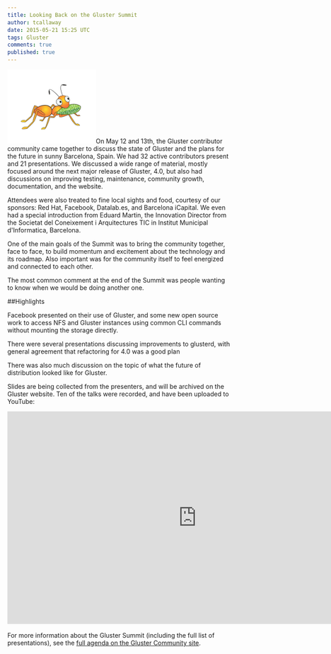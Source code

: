 ```yaml
---
title: Looking Back on the Gluster Summit
author: tcallaway
date: 2015-05-21 15:25 UTC
tags: Gluster
comments: true
published: true
---
```


![Gluster logo](/images/blog/gluster-ant.png)On May 12 and 13th, the Gluster contributor community came together to discuss the state of Gluster and the plans for the future in sunny Barcelona, Spain. We had 32 active contributors present and 21 presentations. We discussed a wide range of material, mostly focused around the next major release of Gluster, 4.0, but also had discussions on improving testing, maintenance, community growth, documentation, and the website. 

Attendees were also treated to fine local sights and food, courtesy of our sponsors: Red Hat, Facebook, Datalab.es, and Barcelona iCapital. We even had a special introduction from Eduard Martin, the Innovation Director from the Societat del Coneixement i Arquitectures TIC in Institut Municipal d'Informatica, Barcelona.

One of the main goals of the Summit was to bring the community together, face to face, to build momentum and excitement about the technology and its roadmap. Also important was for the community itself to feel energized and connected to each other. 

The most common comment at the end of the Summit was people wanting to know when we would be doing another one.

##Highlights

Facebook presented on their use of Gluster, and some new open source work to access NFS and Gluster instances using common CLI commands without mounting the storage directly.

There were several presentations discussing improvements to glusterd, with general agreement that refactoring for 4.0 was a good plan 

There was also much discussion on the topic of what the future of distribution looked like for Gluster. 

Slides are being collected from the presenters, and will be archived on the Gluster website. Ten of the talks were recorded, and have been uploaded to YouTube:

<iframe width="853" height="480" src="https://www.youtube-nocookie.com/embed/videoseries?list=PLD7Cf5m05-bhzkTmfw36eFgW3cyrrLMq3" frameborder="0" allowfullscreen></iframe>

For more information about the Gluster Summit (including the full list of presentations), see the [full agenda on the Gluster Community site](http://www.gluster.org/community/documentation/index.php/GlusterSummit2015).
